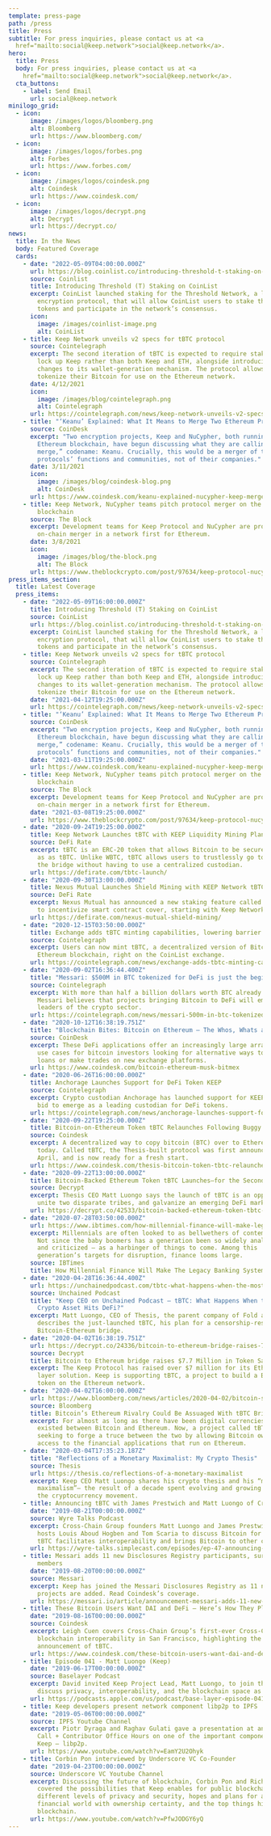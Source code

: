 ```yaml
---
template: press-page
path: /press
title: Press
subtitle: For press inquiries, please contact us at <a
  href="mailto:social@keep.network">social@keep.network</a>.
hero:
  title: Press
  body: For press inquiries, please contact us at <a
    href="mailto:social@keep.network">social@keep.network</a>.
  cta_buttons:
    - label: Send Email
      url: social@keep.network
minilogo_grid:
  - icon:
      image: /images/logos/bloomberg.png
      alt: Bloomberg
      url: https://www.bloomberg.com/
  - icon:
      image: /images/logos/forbes.png
      alt: Forbes
      url: https://www.forbes.com/
  - icon:
      image: /images/logos/coindesk.png
      alt: Coindesk
      url: https://www.coindesk.com/
  - icon:
      image: /images/logos/decrypt.png
      alt: Decrypt
      url: https://decrypt.co/
news:
  title: In the News
  body: Featured Coverage
  cards:
    - date: "2022-05-09T04:00:00.000Z"
      url: https://blog.coinlist.co/introducing-threshold-t-staking-on-coinlist/
      source: Coinlist
      title: Introducing Threshold (T) Staking on CoinList
      excerpt: CoinList launched staking for the Threshold Network, a leading data
        encryption protocol, that will allow CoinList users to stake their T
        tokens and participate in the network’s consensus.
      icon:
        image: /images/coinlist-image.png
        alt: CoinList
    - title: Keep Network unveils v2 specs for tBTC protocol
      source: Cointelegraph
      excerpt: The second iteration of tBTC is expected to require stakers to only
        lock up Keep rather than both Keep and ETH, alongside introducing
        changes to its wallet-generation mechanism. The protocol allows users to
        tokenize their Bitcoin for use on the Ethereum network.
      date: 4/12/2021
      icon:
        image: /images/blog/cointelegraph.png
        alt: Cointelegraph
      url: https://cointelegraph.com/news/keep-network-unveils-v2-specs-for-tbtc-protocol
    - title: "‘Keanu’ Explained: What It Means to Merge Two Ethereum Projects"
      source: CoinDesk
      excerpt: "Two encryption projects, Keep and NuCypher, both running on the
        Ethereum blockchain, have begun discussing what they are calling a “hard
        merge,” codename: Keanu. Crucially, this would be a merger of their
        protocols’ functions and communities, not of their companies."
      date: 3/11/2021
      icon:
        image: /images/blog/coindesk-blog.png
        alt: CoinDesk
      url: https://www.coindesk.com/keanu-explained-nucypher-keep-merger-ethereum
    - title: Keep Network, NuCypher teams pitch protocol merger on the Ethereum
        blockchain
      source: The Block
      excerpt: Development teams for Keep Protocol and NuCypher are proposing an
        on-chain merger in a network first for Ethereum.
      date: 3/8/2021
      icon:
        image: /images/blog/the-block.png
        alt: The Block
      url: https://www.theblockcrypto.com/post/97634/keep-protocol-nucypher-ethereum-merger
press_items_section:
  title: Latest Coverage
  press_items:
    - date: "2022-05-09T16:00:00.000Z"
      title: Introducing Threshold (T) Staking on CoinList
      source: CoinList
      url: https://blog.coinlist.co/introducing-threshold-t-staking-on-coinlist/
      excerpt: CoinList launched staking for the Threshold Network, a leading data
        encryption protocol, that will allow CoinList users to stake their T
        tokens and participate in the network’s consensus.
    - title: Keep Network unveils v2 specs for tBTC protocol
      source: Cointelegraph
      excerpt: The second iteration of tBTC is expected to require stakers to only
        lock up Keep rather than both Keep and ETH, alongside introducing
        changes to its wallet-generation mechanism. The protocol allows users to
        tokenize their Bitcoin for use on the Ethereum network.
      date: "2021-04-12T19:25:00.000Z"
      url: https://cointelegraph.com/news/keep-network-unveils-v2-specs-for-tbtc-protocol
    - title: "‘Keanu’ Explained: What It Means to Merge Two Ethereum Projects"
      source: CoinDesk
      excerpt: "Two encryption projects, Keep and NuCypher, both running on the
        Ethereum blockchain, have begun discussing what they are calling a “hard
        merge,” codename: Keanu. Crucially, this would be a merger of their
        protocols’ functions and communities, not of their companies."
      date: "2021-03-11T19:25:00.000Z"
      url: https://www.coindesk.com/keanu-explained-nucypher-keep-merger-ethereum
    - title: Keep Network, NuCypher teams pitch protocol merger on the Ethereum
        blockchain
      source: The Block
      excerpt: Development teams for Keep Protocol and NuCypher are proposing an
        on-chain merger in a network first for Ethereum.
      date: "2021-03-08T19:25:00.000Z"
      url: https://www.theblockcrypto.com/post/97634/keep-protocol-nucypher-ethereum-merger
    - date: "2020-09-24T19:25:00.000Z"
      title: Keep Network Launches tBTC with KEEP Liquidity Mining Plans
      source: DeFi Rate
      excerpt: tBTC is an ERC-20 token that allows Bitcoin to be securely on Ethereum
        as as tBTC. Unlike WBTC, tBTC allows users to trustlessly go to and from
        the bridge without having to use a centralized custodian.
      url: https://defirate.com/tbtc-launch/
    - date: "2020-09-30T13:00:00.000Z"
      title: Nexus Mutual Launches Shield Mining with KEEP Network tBTC
      source: DeFi Rate
      excerpt: Nexus Mutual has announced a new staking feature called “shield mining”
        to incentivize smart contract cover, starting with Keep Network.
      url: https://defirate.com/nexus-mutual-shield-mining/
    - date: "2020-12-15T03:50:00.000Z"
      title: Exchange adds tBTC minting capabilities, lowering barrier to entry
      source: Cointelegraph
      excerpt: Users can now mint tBTC, a decentralized version of Bitcoin on the
        Ethereum blockchain, right on the CoinList exchange.
      url: https://cointelegraph.com/news/exchange-adds-tbtc-minting-capabilities-lowering-barrier-to-entry
    - date: "2020-09-02T16:36:44.400Z"
      title: "Messari: $500M in BTC tokenized for DeFi is just the beginning"
      source: Cointelegraph
      excerpt: With more than half a billion dollars worth BTC already tokenized,
        Messari believes that projects bringing Bitcoin to DeFi will emerge as
        leaders of the crypto sector.
      url: https://cointelegraph.com/news/messari-500m-in-btc-tokenized-for-defi-is-just-the-beginning
    - date: "2020-10-12T16:38:19.751Z"
      title: "Blockchain Bites: Bitcoin on Ethereum – The Whos, Whats and Whys"
      source: CoinDesk
      excerpt: These DeFi applications offer an increasingly large array of potential
        use cases for bitcoin investors looking for alternative ways to issue
        loans or make trades on new exchange platforms.
      url: https://www.coindesk.com/bitcoin-ethereum-musk-bitmex
    - date: "2020-06-26T16:00:00.000Z"
      title: Anchorage Launches Support for DeFi Token KEEP
      source: Cointelegraph
      excerpt: Crypto custodian Anchorage has launched support for KEEP in its latest
        bid to emerge as a leading custodian for DeFi tokens.
      url: https://cointelegraph.com/news/anchorage-launches-support-for-defi-token-keep
    - date: "2020-09-22T19:25:00.000Z"
      title: Bitcoin-on-Ethereum Token tBTC Relaunches Following Buggy Debut in May
      source: Coindesk
      excerpt: A decentralized way to copy bitcoin (BTC) over to Ethereum relaunches
        today. Called tBTC, the Thesis-built protocol was first announced in
        April, and is now ready for a fresh start.
      url: https://www.coindesk.com/thesis-bitcoin-token-tbtc-relaunches-following-buggy-debut
    - date: "2020-09-22T13:00:00.000Z"
      title: Bitcoin-Backed Ethereum Token tBTC Launches—for the Second Time
      source: Decrypt
      excerpt: Thesis CEO Matt Luongo says the launch of tBTC is an opportunity to
        unite two disparate tribes, and galvanize an emerging DeFi market.
      url: https://decrypt.co/42533/bitcoin-backed-ethereum-token-tbtc-launches-for-the-second-time
    - date: "2020-07-28T03:50:00.000Z"
      url: https://www.ibtimes.com/how-millennial-finance-will-make-legacy-banking-system-irrelevant-3017842
      excerpt: Millennials are often looked to as bellwethers of contemporary society.
        Not since the baby boomers has a generation been so widely analyzed –
        and criticized – as a harbinger of things to come. Among this
        generation’s targets for disruption, finance looms large.
      source: IBTimes
      title: How Millennial Finance Will Make The Legacy Banking System Irrelevant
    - date: "2020-04-28T16:36:44.400Z"
      url: https://unchainedpodcast.com/tbtc-what-happens-when-the-most-liquid-crypto-asset-hits-defi/
      source: Unchained Podcast
      title: "Keep CEO on Unchained Podcast – tBTC: What Happens When the Most Liquid
        Crypto Asset Hits DeFi?"
      excerpt: Matt Luongo, CEO of Thesis, the parent company of Fold and Keep,
        describes the just-launched tBTC, his plan for a censorship-resistant
        Bitcoin-Ethereum bridge.
    - date: "2020-04-02T16:38:19.751Z"
      url: https://decrypt.co/24336/bitcoin-to-ethereum-bridge-raises-7-7-million-in-token-sale
      source: Decrypt
      title: Bitcoin to Ethereum bridge raises $7.7 Million in Token Sale
      excerpt: The Keep Protocol has raised over $7 million for its Ethereum privacy
        layer solution. Keep is supporting tBTC, a project to build a Bitcoin
        token on the Ethereum network.
    - date: "2020-04-02T16:00:00.000Z"
      url: https://www.bloomberg.com/news/articles/2020-04-02/bitcoin-s-ethereum-rivalry-could-be-assuaged-with-tbtc-bridge
      source: Bloomberg
      title: Bitcoin’s Ethereum Rivalry Could Be Assuaged With tBTC Bridge
      excerpt: For almost as long as there have been digital currencies, a rivalry has
        existed between Bitcoin and Ethereum. Now, a project called tBTC is
        seeking to forge a truce between the two by allowing Bitcoin owners
        access to the financial applications that run on Ethereum.
    - date: "2020-03-04T17:35:23.187Z"
      title: "Reflections of a Monetary Maximalist: My Crypto Thesis"
      source: Thesis
      url: https://thesis.co/reflections-of-a-monetary-maximalist
      excerpt: Keep CEO Matt Luongo shares his crypto thesis and his “monetary
        maximalism”— the result of a decade spent evolving and growing alongside
        the cryptocurrency movement.
    - title: Announcing tBTC with James Prestwich and Matt Luongo of Cross-Chain Group
      date: "2019-08-21T00:00:00.000Z"
      source: Wyre Talks Podcast
      excerpt: Cross-Chain Group founders Matt Luongo and James Prestwich join Wyre
        hosts Louis Aboud Hogben and Tom Scaria to discuss Bitcoin for DeFi; how
        tBTC facilitates interoperability and brings Bitcoin to other chains.
      url: https://wyre-talks.simplecast.com/episodes/ep-47-announcing-tbtc-with-james-prestwich-and-matt-luongo-of-cross-chain-group-tHcZr3jW
    - title: Messari adds 11 new Disclosures Registry participants, surpassing 50
        members
      date: "2019-08-20T00:00:00.000Z"
      source: Messari
      excerpt: Keep has joined the Messari Disclosures Registry as 11 new crypto
        projects are added. Read Coindesk’s coverage.
      url: https://messari.io/article/announcement-messari-adds-11-new-disclosures-registry-participants-surpassing-50-members
    - title: These Bitcoin Users Want DAI and DeFi – Here’s How They Plan to Get It
      date: "2019-08-16T00:00:00.000Z"
      source: Coindesk
      excerpt: Leigh Cuen covers Cross-Chain Group’s first-ever Cross-Chain Summit for
        blockchain interoperability in San Francisco, highlighting the Group’s
        announcement of tBTC.
      url: https://www.coindesk.com/these-bitcoin-users-want-dai-and-defi-heres-how-they-plan-to-get-it
    - title: Episode 041 - Matt Luongo (Keep)
      date: "2019-06-17T00:00:00.000Z"
      source: Baselayer Podcast
      excerpt: David invited Keep Project Lead, Matt Luongo, to join the podcast and
        discuss privacy, interoperability, and the blockchain space as a whole.
      url: https://podcasts.apple.com/us/podcast/base-layer-episode-041-matt-luongo-keep/id1445373535?i=1000441792480
    - title: Keep developers present network component libp2p to IPFS
      date: "2019-05-06T00:00:00.000Z"
      source: IPFS Youtube Channel
      excerpt: Piotr Dyraga and Raghav Gulati gave a presentation at an IPFS Weekly
        Call + Contributor Office Hours on one of the important components of
        Keep — libp2p.
      url: https://www.youtube.com/watch?v=EamY2U2Ohyk
    - title: Corbin Pon interviewed by Underscore VC Co-Founder
      date: "2019-04-23T00:00:00.000Z"
      source: Underscore VC Youtube Channel
      excerpt: Discussing the future of blockchain, Corbin Pon and Richard Dulude
        covered the possibilities that Keep enables for public blockchains,
        different levels of privacy and security, hopes and plans for a safer
        financial world with ownership certainty, and the top things hindering
        blockchain.
      url: https://www.youtube.com/watch?v=PfwJODGY6yQ
---
```

